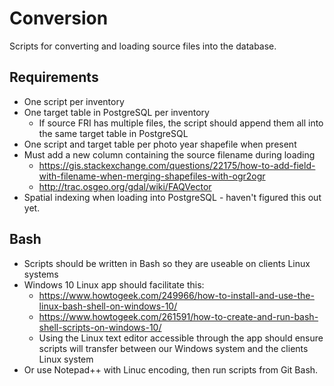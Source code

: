 # Conversion
Scripts for converting and loading source files into the database.

## Requirements
* One script per inventory
* One target table in PostgreSQL per inventory
  * If source FRI has multiple files, the script should append them all into the same target table in PostgreSQL
* One script and target table per photo year shapefile when present 
* Must add a new column containing the source filename during loading
  * https://gis.stackexchange.com/questions/22175/how-to-add-field-with-filename-when-merging-shapefiles-with-ogr2ogr
  * http://trac.osgeo.org/gdal/wiki/FAQVector
* Spatial indexing when loading into PostgreSQL - haven't figured this out yet.

## Bash
* Scripts should be written in Bash so they are useable on clients Linux systems
* Windows 10 Linux app should facilitate this:
  * https://www.howtogeek.com/249966/how-to-install-and-use-the-linux-bash-shell-on-windows-10/
  * https://www.howtogeek.com/261591/how-to-create-and-run-bash-shell-scripts-on-windows-10/
  * Using the Linux text editor accessible through the app should ensure scripts will transfer between our Windows system and the clients Linux system
* Or use Notepad++ with Linuc encoding, then run scripts from Git Bash.
